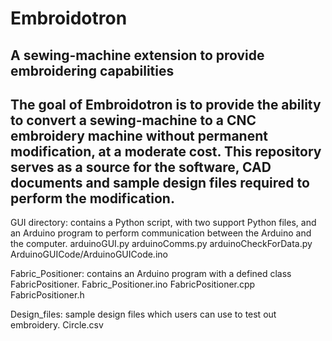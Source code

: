 # Embroidotron
A sewing-machine extension to provide embroidering capabilities
---
The goal of Embroidotron is to provide the ability to convert a sewing-machine to a CNC embroidery machine without permanent modification, at a moderate cost.
This repository serves as a source for the software, CAD documents and sample design files required to perform the modification.
---
GUI directory: contains a Python script, with two support Python files, and an Arduino program to perform communication between the Arduino and the computer.
  arduinoGUI.py
  arduinoComms.py
  arduinoCheckForData.py
  ArduinoGUICode/ArduinoGUICode.ino

Fabric_Positioner: contains an Arduino program with a defined class FabricPositioner.
  Fabric_Positioner.ino
  FabricPositioner.cpp
  FabricPositioner.h

Design_files: sample design files which users can use to test out embroidery.
  Circle.csv


